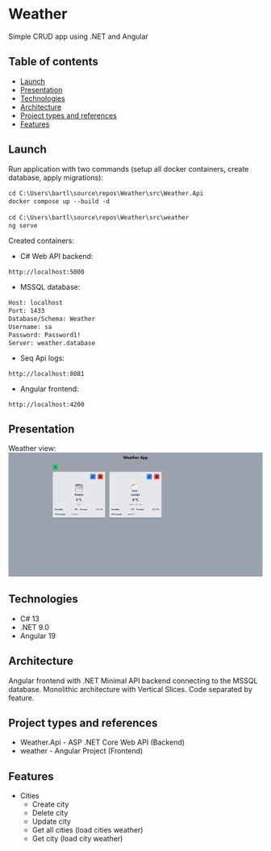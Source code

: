# Weather

Simple CRUD app using .NET and Angular

## Table of contents

* [Launch](#launch)
* [Presentation](#presentation)
* [Technologies](#technologies)
* [Architecture](#architecture)
* [Project types and references](#project-types-and-references)
* [Features](#features)

## Launch

Run application with two commands (setup all docker containers, create database, apply migrations):

```
cd C:\Users\bartl\source\repos\Weather\src\Weather.Api
docker compose up --build -d

cd C:\Users\bartl\source\repos\Weather\src\weather
ng serve
```

Created containers:

- C# Web API backend:

```
http://localhost:5000
```

- MSSQL database:

```
Host: localhost 
Port: 1433 
Database/Schema: Weather
Username: sa
Password: Password1!
Server: weather.database
```

- Seq Api logs:

```
http://localhost:8081
```

- Angular frontend:

```
http://localhost:4200
```

## Presentation

Weather view:
![Weather image](./images/weather.png)

## Technologies

- C# 13
- .NET 9.0
- Angular 19

## Architecture

Angular frontend with .NET Minimal API backend connecting to the MSSQL database. Monolithic architecture with
Vertical Slices. Code separated by feature.

## Project types and references

- Weather.Api - ASP .NET Core Web API (Backend)
- weather - Angular Project (Frontend)

## Features

- Cities
    - Create city
    - Delete city
    - Update city
    - Get all cities (load cities weather)
    - Get city (load city weather)

